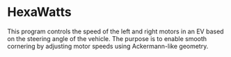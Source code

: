 # HexaWatts
This program controls the speed of the left and right motors in an EV based on the steering angle of the vehicle. The purpose is to enable smooth cornering by adjusting motor speeds using Ackermann-like geometry.
